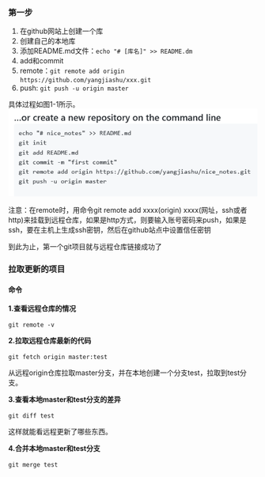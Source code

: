 ### 第一步
1. 在github网站上创建一个库
2. 创建自己的本地库
3. 添加README.md文件：`echo "# [库名]" >> README.dm`
4. add和commit
5. remote：`git remote add origin https://github.com/yangjiashu/xxx.git`
6. push: `git push -u origin master`

具体过程如图1-1所示。
![使用git的第一步](./images/img1-1.png)

注意：在remote时，用命令git remote add xxxx(origin) xxxx(网址，ssh或者http)来挂载到远程仓库，如果是http方式，则要输入账号密码来push，如果是ssh，要在主机上生成ssh密钥，然后在github站点中设置信任密钥

到此为止，第一个git项目就与远程仓库链接成功了

### 拉取更新的项目

#### 命令

**1.查看远程仓库的情况**

`git remote -v`

**2.拉取远程仓库最新的代码**

`git fetch origin master:test`

从远程origin仓库拉取master分支，并在本地创建一个分支test，拉取到test分支。

**3.查看本地master和test分支的差异**

`git diff test`

这样就能看远程更新了哪些东西。

**4.合并本地master和test分支**

`git merge test`

